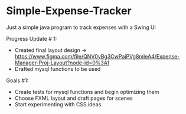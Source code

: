 # Simple-Expense-Tracker
Just a simple java program to track expenses with a Swing UI

Progress Update # 1:
- Created final layout design -> https://www.figma.com/file/QNV0yBg3CwPajPVg8mleA4/Expense-Manager-Proj-Layout?node-id=0%3A1
- Drafted mysql functions to be used

Goals #1:
- Create tests for mysql functions and begin optimizing them
- Choose FXML layout and draft pages for scenes
- Start experimenting with CSS ideas
